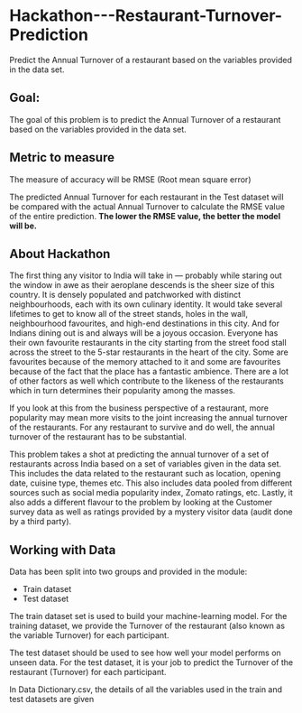 # Hackathon---Restaurant-Turnover-Prediction
Predict the Annual Turnover of a restaurant based on the variables provided in the data set.


## Goal:
The goal of this problem is to predict the Annual Turnover of a restaurant based on the variables provided in the data set. 


## Metric to measure
The measure of accuracy will be RMSE (Root mean square error)

The predicted Annual Turnover for each restaurant in the Test dataset will be compared with the actual Annual Turnover to calculate the RMSE value of the entire prediction. **The lower the RMSE value, the better the model will be.**

## About Hackathon 

The first thing any visitor to India will take in — probably while staring out the window in awe as their aeroplane descends is the sheer size of this country. It is densely populated and patchworked with distinct neighbourhoods, each with its own culinary identity. It would take several lifetimes to get to know all of the street stands, holes in the wall, neighbourhood favourites, and high-end destinations in this city.
And for Indians dining out is and always will be a joyous occasion. Everyone has their own favourite restaurants in the city starting from the street food stall across the street to the 5-star restaurants in the heart of the city. Some are favourites because of the memory attached to it and some are favourites because of the fact that the place has a fantastic ambience. There are a lot of other factors as well which contribute to the likeness of the restaurants which in turn determines their popularity among the masses. 

If you look at this from the business perspective of a restaurant, more popularity may mean more visits to the joint increasing the annual turnover of the restaurants. For any restaurant to survive and do well, the annual turnover of the restaurant has to be substantial. 

This problem takes a shot at predicting the annual turnover of a set of restaurants across India based on a set of variables given in the data set. This includes the data related to the restaurant such as location, opening date, cuisine type, themes etc. This also includes data pooled from different sources such as social media popularity index, Zomato ratings, etc. Lastly, it also adds a different flavour to the problem by looking at the Customer survey data as well as ratings provided by a mystery visitor data (audit done by a third party). 

## Working with Data

Data has been split into two groups and provided in the module:

- Train dataset 
- Test dataset 

The train dataset set is used to build your machine-learning model. For the training dataset, we provide the Turnover of the restaurant (also known as the variable Turnover) for each participant.

The test dataset should be used to see how well your model performs on unseen data. For the test dataset, it is your job to predict the Turnover of the restaurant (Turnover) for each participant.

In Data Dictionary.csv, the details of all the variables used in the train and test datasets are given
